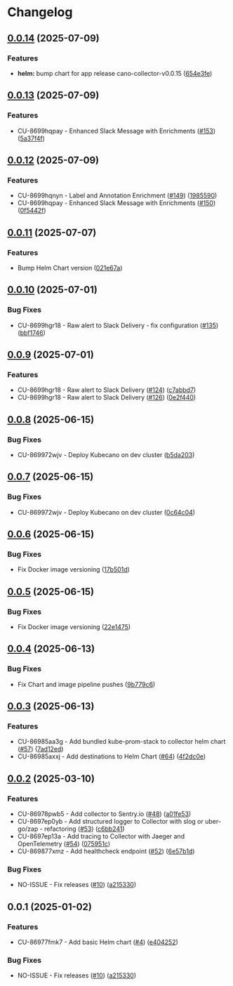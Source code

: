 # Changelog

## [0.0.14](https://github.com/kubecano/cano-collector/compare/cano-collector-helm-v0.0.13...cano-collector-helm-v0.0.14) (2025-07-09)


### Features

* **helm:** bump chart for app release cano-collector-v0.0.15 ([654e3fe](https://github.com/kubecano/cano-collector/commit/654e3fe1a7339f4d963015e56a12ac58b9f65398))

## [0.0.13](https://github.com/kubecano/cano-collector/compare/cano-collector-helm-v0.0.12...cano-collector-helm-v0.0.13) (2025-07-09)


### Features

* CU-8699hqpay - Enhanced Slack Message with Enrichments ([#153](https://github.com/kubecano/cano-collector/issues/153)) ([5a37f4f](https://github.com/kubecano/cano-collector/commit/5a37f4f007e3eeccb458d0b5b8f35f5a891ea074))

## [0.0.12](https://github.com/kubecano/cano-collector/compare/cano-collector-helm-v0.0.11...cano-collector-helm-v0.0.12) (2025-07-09)


### Features

* CU-8699hqnyn - Label and Annotation Enrichment ([#149](https://github.com/kubecano/cano-collector/issues/149)) ([1985590](https://github.com/kubecano/cano-collector/commit/19855905189debed3815e637b85e1d6de6bf3679))
* CU-8699hqpay - Enhanced Slack Message with Enrichments ([#150](https://github.com/kubecano/cano-collector/issues/150)) ([0f5442f](https://github.com/kubecano/cano-collector/commit/0f5442f7e55f3a90c08e7e38755c74948cc76d52))

## [0.0.11](https://github.com/kubecano/cano-collector/compare/cano-collector-helm-v0.0.10...cano-collector-helm-v0.0.11) (2025-07-07)


### Features

* Bump Helm Chart version ([021e67a](https://github.com/kubecano/cano-collector/commit/021e67a2d902cf4c411a2d7b1c4a8bd6d09814d1))

## [0.0.10](https://github.com/kubecano/cano-collector/compare/cano-collector-helm-v0.0.9...cano-collector-helm-v0.0.10) (2025-07-01)


### Bug Fixes

* CU-8699hgr18 - Raw alert to Slack Delivery - fix configuration ([#135](https://github.com/kubecano/cano-collector/issues/135)) ([bbf1746](https://github.com/kubecano/cano-collector/commit/bbf1746b3e9c8b283b91efdf9b41fc25e1c2ab61))

## [0.0.9](https://github.com/kubecano/cano-collector/compare/cano-collector-helm-v0.0.8...cano-collector-helm-v0.0.9) (2025-07-01)


### Features

* CU-8699hgr18 - Raw alert to Slack Delivery ([#124](https://github.com/kubecano/cano-collector/issues/124)) ([c7abbd7](https://github.com/kubecano/cano-collector/commit/c7abbd73a9beae93d80c52cc41e4562c3e0de338))
* CU-8699hgr18 - Raw alert to Slack Delivery ([#126](https://github.com/kubecano/cano-collector/issues/126)) ([0e2f440](https://github.com/kubecano/cano-collector/commit/0e2f440b77d93962a250396f1c0b89a15dc3db86))

## [0.0.8](https://github.com/kubecano/cano-collector/compare/cano-collector-helm-v0.0.7...cano-collector-helm-v0.0.8) (2025-06-15)


### Bug Fixes

* CU-869972wjv - Deploy Kubecano on dev cluster ([b5da203](https://github.com/kubecano/cano-collector/commit/b5da203fc49a66da04ce2731bebc53ee5f9c5411))

## [0.0.7](https://github.com/kubecano/cano-collector/compare/cano-collector-helm-v0.0.6...cano-collector-helm-v0.0.7) (2025-06-15)


### Bug Fixes

* CU-869972wjv - Deploy Kubecano on dev cluster ([0c64c04](https://github.com/kubecano/cano-collector/commit/0c64c0461a113c667cf2e5ed8be18f81d0c4a069))

## [0.0.6](https://github.com/kubecano/cano-collector/compare/cano-collector-helm-v0.0.5...cano-collector-helm-v0.0.6) (2025-06-15)


### Bug Fixes

* Fix Docker image versioning ([17b501d](https://github.com/kubecano/cano-collector/commit/17b501d4483f3dd06ab1867660c2054a48c7dd7b))

## [0.0.5](https://github.com/kubecano/cano-collector/compare/cano-collector-helm-v0.0.4...cano-collector-helm-v0.0.5) (2025-06-15)

### Bug Fixes

* Fix Docker image versioning ([22e1475](https://github.com/kubecano/cano-collector/commit/22e1475a5e1be139b810b14484f3981c2d7d38b0))

## [0.0.4](https://github.com/kubecano/cano-collector/compare/cano-collector-helm-v0.0.3...cano-collector-helm-v0.0.4) (2025-06-13)

### Bug Fixes

* Fix Chart and image pipeline pushes ([9b779c6](https://github.com/kubecano/cano-collector/commit/9b779c64d40ed80f0e2e362214db108b92205932))

## [0.0.3](https://github.com/kubecano/cano-collector/compare/cano-collector-helm-v0.0.2...cano-collector-helm-v0.0.3) (2025-06-13)

### Features

* CU-86985aa3g - Add bundled kube-prom-stack to collector helm chart ([#57](https://github.com/kubecano/cano-collector/issues/57)) ([7ad12ed](https://github.com/kubecano/cano-collector/commit/7ad12edf1fb4e90ad300dd79c48dff0493ba3f48))
* CU-86985axxj - Add destinations to Helm Chart ([#64](https://github.com/kubecano/cano-collector/issues/64)) ([4f2dc0e](https://github.com/kubecano/cano-collector/commit/4f2dc0e14542fc1ddea9520fcfe5e8b7218b08f8))

## [0.0.2](https://github.com/kubecano/cano-collector/compare/cano-collector-helm-v0.0.1...cano-collector-helm-v0.0.2) (2025-03-10)

### Features

* CU-86978pwb5 - Add collector to Sentry.io ([#48](https://github.com/kubecano/cano-collector/issues/48)) ([a01fe53](https://github.com/kubecano/cano-collector/commit/a01fe53cd1ec640ac226801ff746dad3a283a10e))
* CU-8697ep0yb - Add structured logger to Collector with slog or uber-go/zap -
  refactoring ([#53](https://github.com/kubecano/cano-collector/issues/53)) ([c6bb241](https://github.com/kubecano/cano-collector/commit/c6bb24193c89185c7db005b357b7cc8888ce1d97))
* CU-8697ep13a - Add tracing to Collector with Jaeger and OpenTelemetry ([#54](https://github.com/kubecano/cano-collector/issues/54)) ([075951c](https://github.com/kubecano/cano-collector/commit/075951ca1020d220cc1e9c7cd6296da649a19208))
* CU-869877xmz - Add healthcheck endpoint ([#52](https://github.com/kubecano/cano-collector/issues/52)) ([6e57b1d](https://github.com/kubecano/cano-collector/commit/6e57b1d0f724c1855e1a63cb02f3365ff7639ada))

### Bug Fixes

* NO-ISSUE - Fix releases ([#10](https://github.com/kubecano/cano-collector/issues/10)) ([a215330](https://github.com/kubecano/cano-collector/commit/a21533009f1da7004b7f094b1becec20fe727fe4))

## 0.0.1 (2025-01-02)

### Features

* CU-86977fmk7 - Add basic Helm chart ([#4](https://github.com/kubecano/cano-collector/issues/4)) ([e404252](https://github.com/kubecano/cano-collector/commit/e4042528bc330a89397494f29655dfc09ba195cc))

### Bug Fixes

* NO-ISSUE - Fix releases ([#10](https://github.com/kubecano/cano-collector/issues/10)) ([a215330](https://github.com/kubecano/cano-collector/commit/a21533009f1da7004b7f094b1becec20fe727fe4))
